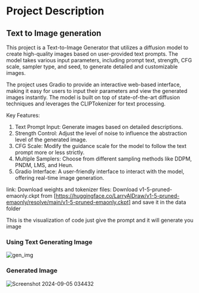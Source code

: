 # Project Description

## Text to Image generation

This project is a Text-to-Image Generator that utilizes a diffusion model to create high-quality images based on user-provided text prompts. The model takes various input parameters, including prompt text, strength, CFG scale, sampler type, and seed, to generate detailed and customizable images.

The project uses Gradio to provide an interactive web-based interface, making it easy for users to input their parameters and view the generated images instantly. The model is built on top of state-of-the-art diffusion techniques and leverages the CLIPTokenizer for text processing.

Key Features:
1. Text Prompt Input: Generate images based on detailed descriptions.
2. Strength Control: Adjust the level of noise to influence the abstraction level of the generated image.
3. CFG Scale: Modify the guidance scale for the model to follow the text prompt more or less strictly.
4. Multiple Samplers: Choose from different sampling methods like DDPM, PNDM, LMS, and Heun.
5. Gradio Interface: A user-friendly interface to interact with the model, offering real-time image generation.

link:
Download weights and tokenizer files:
Download v1-5-pruned-emaonly.ckpt from [https://huggingface.co/LarryAIDraw/v1-5-pruned-emaonly/resolve/main/v1-5-pruned-emaonly.ckpt] and save it in the data folder

This is the visualization of code just give the prompt and it will generate you image
### Using Text Generating Image
![gen_img](https://github.com/user-attachments/assets/9e0156f5-5bd4-4283-8fe7-0cbec60c8c20)

### Generated Image
![Screenshot 2024-09-05 034432](https://github.com/user-attachments/assets/c7ff1326-312f-4763-975f-8225391734b9)

